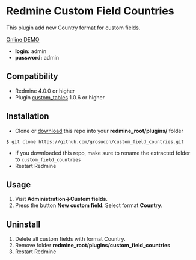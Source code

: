 Redmine Custom Field Countries
==================
This plugin add new Country format for custom fields.

[Online DEMO](https://redmine-app.com/custom_fields)

* **login:** admin
* **password:** admin 

Compatibility
-------------
* Redmine 4.0.0 or higher
* Plugin [custom_tables](https://github.com/frywer/custom_tables) 1.0.6 or higher

Installation
----------------------
* Clone or [download](https://github.com/grosucon/custom_field_countries/archive/master.zip) this repo into your **redmine_root/plugins/** folder

```
$ git clone https://github.com/grosucon/custom_field_countries.git
```
* If you downloaded this repo, make sure to rename the extracted folder to `custom_field_countries`
* Restart Redmine

Usage
----------------------
1) Visit **Administration->Custom fields**. 
2) Press the button **New custom field**. Select format **Country**.

Uninstall
----------------------
1) Delete all custom fields with format Country.
2) Remove folder **redmine_root/plugins/custom_field_countries**
3) Restart Redmine
